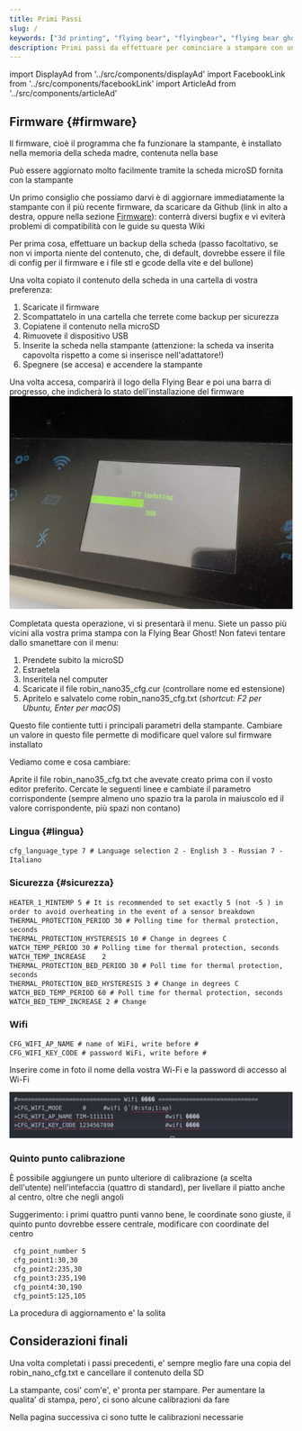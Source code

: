 ```yaml
---
title: Primi Passi
slug: /
keywords: ["3d printing", "flying bear", "flyingbear", "flying bear ghost", "flyingbear ghost", "flyingbear ghost 5", "flying bear ghost 5", "stampa 3d", "setup", "hotend", "heath bed", "firmware", "pid"]
description: Primi passi da effettuare per cominciare a stampare con una Flyingbear Ghost
---
```

import DisplayAd from '../src/components/displayAd'
import FacebookLink from '../src/components/facebookLink'
import ArticleAd from '../src/components/articleAd'

<script async src="//pagead2.googlesyndication.com/pagead/js/adsbygoogle.js"></script>


## Firmware {#firmware}
Il firmware, cioè il programma che fa funzionare la stampante, è installato nella memoria della scheda madre, contenuta nella base 

Può essere aggiornato molto facilmente tramite la scheda microSD fornita con la stampante

Un primo consiglio che possiamo darvi è di aggiornare immediatamente la stampante con il più recente firmware, da scaricare da Github (link in alto a destra, oppure nella sezione [Firmware](/docs/firmware/firmware_stock)): conterrà diversi bugfix e vi eviterà problemi di compatibilità con le guide su questa Wiki

Per prima cosa, effettuare un backup della scheda (passo facoltativo, se non vi importa niente del contenuto, che, di default, dovrebbe essere il file di config per il firmware e i file stl e gcode della vite e del bullone)

<DisplayAd/>

Una volta copiato il contenuto della scheda in una cartella di vostra preferenza:
1. Scaricate il firmware
2. Scompattatelo in una cartella che terrete come backup per sicurezza
3. Copiatene il contenuto nella microSD
4. Rimuovete il dispositivo USB
5. Inserite la scheda nella stampante (attenzione: la scheda va inserita capovolta rispetto a come si inserisce nell'adattatore!)
6. Spegnere (se accesa) e accendere la stampante

<ArticleAd/>

Una volta accesa, comparirà il logo della Flying Bear e poi una barra di progresso, che indicherà lo stato dell'installazione del firmware
[ ![Flyingbear Ghost - Firmware - Barra di progresso installazione](/img/primi_passi/TFT_Update.webp) ](/img/primi_passi/TFT_Update.webp)


Completata questa operazione, vi si presentarà il menu. Siete un passo più vicini alla vostra prima stampa con la Flying Bear Ghost!
Non fatevi tentare dallo smanettare con il menu: 
1. Prendete subito la microSD
2. Estraetela
3. Inseritela nel computer
4. Scaricate il file robin_nano35_cfg.cur (controllare nome ed estensione)
5. Apritelo e salvatelo come robin_nano35_cfg.txt (*shortcut: F2 per Ubuntu, Enter per macOS*)

Questo file contiente tutti i principali parametri della stampante. Cambiare un valore in questo file permette di modificare quel valore sul firmware installato

Vediamo come e cosa cambiare:


Aprite il file robin_nano35_cfg.txt che avevate creato prima con il vosto editor preferito. Cercate le seguenti linee e cambiate il parametro corrispondente (sempre almeno uno spazio tra la parola in maiuscolo ed il valore corrispondente, più spazi non contano)

<DisplayAd/>

### Lingua {#lingua}
 ```
 cfg_language_type 7 # Language selection 2 - English 3 - Russian 7 - Italiano
 ```

### Sicurezza {#sicurezza}
 ``` HEATER_0_MINTEMP 5 # It is recommended to set exactly 5 (not -5) to avoid overheating if the sensor 
 HEATER_1_MINTEMP 5 # It is recommended to set exactly 5 (not -5 ) in order to avoid overheating in the event of a sensor breakdown
 THERMAL_PROTECTION_PERIOD 30 # Polling time for thermal protection, seconds 
 THERMAL_PROTECTION_HYSTERESIS 10 # Change in degrees C 
 WATCH_TEMP_PERIOD 30 # Polling time for thermal protection, seconds 
 WATCH_TEMP_INCREASE 	2
 THERMAL_PROTECTION_BED_PERIOD 30 # Poll time for thermal protection, seconds 
 THERMAL_PROTECTION_BED_HYSTERESIS 3 # Change in degrees C 
 WATCH_BED_TEMP_PERIOD 60 # Poll time for thermal protection, seconds 
 WATCH_BED_TEMP_INCREASE 2 # Change 
```

### Wifi 
```
CFG_WIFI_AP_NAME # name of WiFi, write before # 
CFG_WIFI_KEY_CODE # password WiFi, write before #
```
Inserire come in foto il nome della vostra Wi-Fi e la password di accesso al Wi-Fi

[ ![Flyingbear ghost - Configure Wi Fi network](/img/primi_passi/wifi_config.webp) ](/img/primi_passi/wifi_config.webp)

<DisplayAd/>

### Quinto punto calibrazione
È possibile aggiungere un punto ulteriore di calibrazione (a scelta dell'utente) nell'intefaccia (quattro di standard), per livellare il piatto anche al centro, oltre che negli angoli

<ArticleAd/>

Suggerimento: i primi quattro punti vanno bene, le coordinate sono giuste, il quinto punto dovrebbe essere centrale, modificare con coordinate del centro

```
 cfg_point_number 5
 cfg_point1:30,30						
 cfg_point2:235,30
 cfg_point3:235,190
 cfg_point4:30,190
 cfg_point5:125,105
```

La procedura di aggiornamento e' la solita

<DisplayAd/>

## Considerazioni finali
Una volta completati i passi precedenti, e' sempre meglio fare una copia del robin_nano_cfg.txt e cancellare il contenuto della SD

La stampante, cosi' com'e', e' pronta per stampare. Per aumentare la qualita' di stampa, pero', ci sono alcune calibrazioni da fare

Nella pagina successiva ci sono tutte le calibrazioni necessarie


<DisplayAd/>

<FacebookLink link="https://www.facebook.com/hashtag/primipassi?__gid__=600126627631693"/>
